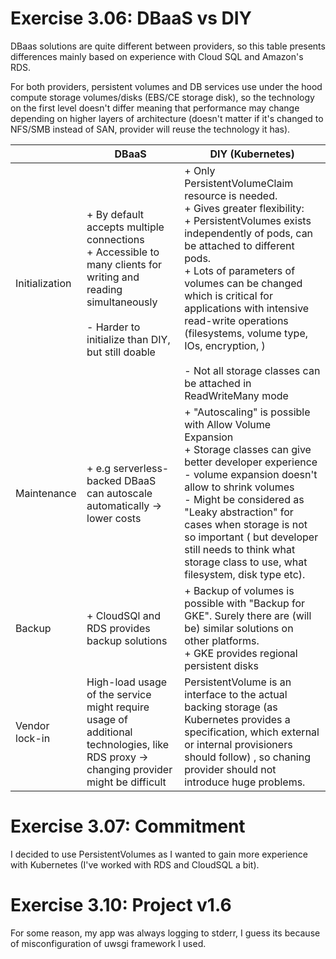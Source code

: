 # Exercise 3.06: DBaaS vs DIY

DBaas solutions are quite different between providers, so this table presents differences mainly based on experience
with Cloud SQL and Amazon's RDS.

For both providers, persistent volumes and DB services use under the hood compute storage volumes/disks (EBS/CE storage
disk), so the technology on the first level doesn't differ meaning that performance may change depending on higher
layers of architecture (doesn't matter if it's changed to NFS/SMB instead of SAN, provider will reuse the technology it
has).

|                | DBaaS                                                                                                                                                                              | DIY (Kubernetes)                                                                                                                                                                                                                                                                                                                                                                                                                     |
|----------------|------------------------------------------------------------------------------------------------------------------------------------------------------------------------------------|--------------------------------------------------------------------------------------------------------------------------------------------------------------------------------------------------------------------------------------------------------------------------------------------------------------------------------------------------------------------------------------------------------------------------------------|
| Initialization | + By default accepts multiple connections <br/> + Accessible to many clients for writing and reading simultaneously  <br/> <br/> - Harder to initialize than DIY, but still doable | + Only PersistentVolumeClaim resource is needed. <br/>+ Gives greater flexibility: <br/>+ PersistentVolumes exists independently of pods, can be attached to different pods. <br/> + Lots of parameters of volumes  can be changed which is critical for applications with intensive read-write operations (filesystems, volume type, IOs, encryption, ) <br/> <br/> - Not all storage classes can be attached in ReadWriteMany mode |                                                                                                                                                                                                                                                                                                                               |
| Maintenance    | + e.g serverless-backed DBaaS can autoscale automatically -> lower costs                                                                                                           | + "Autoscaling" is possible with Allow Volume Expansion<br/> + Storage classes can give better developer experience <br/> - volume expansion doesn't allow to shrink volumes <br/> - Might be considered as "Leaky abstraction" for cases when storage is not so important ( but developer still needs to think what storage class to use, what filesystem, disk type etc).                                                          |
| Backup         | + CloudSQl and RDS provides backup solutions                                                                                                                                       | + Backup of volumes is possible with "Backup for GKE". Surely there are (will be) similar solutions on other platforms. <br/> + GKE provides regional persistent disks                                                                                                                                                                                                                                                               |
| Vendor lock-in | High-load usage of the service might require usage of additional technologies, like RDS proxy -> changing provider might be difficult                                              | PersistentVolume is an interface to the actual backing storage (as Kubernetes provides a specification, which external or internal provisioners should follow) , so chaning provider should not introduce huge problems.                                                                                                                                                                                                             |


# Exercise 3.07: Commitment

I decided to use PersistentVolumes as I wanted to gain more experience with Kubernetes (I've worked with RDS and CloudSQL a bit).

# Exercise 3.10: Project v1.6

For some reason, my app was always logging to stderr, I guess its because of misconfiguration of uwsgi framework I used.